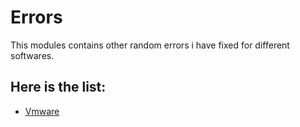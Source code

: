 # Errors

This modules contains other random errors i have fixed for different softwares.

## Here is the list:

* [Vmware](./vmware.md)
